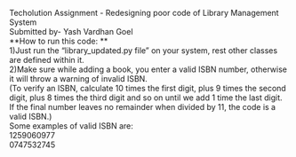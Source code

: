 Techolution Assignment - Redesigning poor code of Library Management System \
Submitted by- Yash Vardhan Goel \
**How to run this code: **\
1)Just run the “library_updated.py file” on your system, rest other classes are defined within it.\
2)Make sure while adding a book, you enter a valid ISBN number, otherwise it will throw a warning of invalid ISBN.\
(To verify an ISBN, calculate 10 times the first digit, plus 9 times the second digit, plus 8 times the third digit and so on until we add 1 time the last digit. If the final number leaves no remainder when divided by 11, the code is a valid ISBN.)\
Some examples of valid ISBN are:\
1259060977\
0747532745


